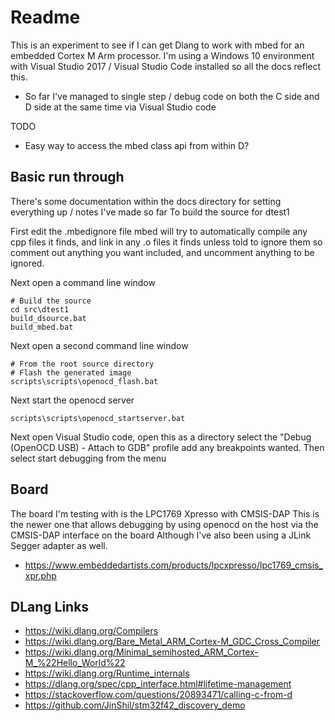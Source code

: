 # Readme

This is an experiment to see if I can get Dlang to work with mbed for an embedded Cortex M Arm processor.
I'm using a Windows 10 environment with Visual Studio 2017 / Visual Studio Code installed
so all the docs reflect this.

  * So far I've managed to single step / debug code on both the C side and D side at the same time via Visual Studio code

TODO

  * Easy way to access the mbed class api from within D?


## Basic run through

There's some documentation within the docs directory for setting everything up / notes I've made so far
To build the source for dtest1

First edit the .mbedignore file
mbed will try to automatically compile any cpp files it finds, and link in any .o files it finds unless told to ignore them
so comment out anything you want included, and uncomment anything to be ignored.


Next open a command line window
```
# Build the source
cd src\dtest1
build_dsource.bat
build_mbed.bat
```

Next open a second command line window
```
# From the root source directory
# Flash the generated image
scripts\scripts\openocd_flash.bat
```

Next start the openocd server
```
scripts\scripts\openocd_startserver.bat
```

Next open Visual Studio code, open this as a directory
select the "Debug (OpenOCD USB) - Attach to GDB" profile
add any breakpoints wanted.
Then select start debugging from the menu


## Board

The board I'm testing with is the LPC1769 Xpresso with CMSIS-DAP
This is the newer one that allows debugging by using openocd on the host via the CMSIS-DAP interface on the board
Although I've also been using a JLink Segger adapter as well.

  * https://www.embeddedartists.com/products/lpcxpresso/lpc1769_cmsis_xpr.php

## DLang Links

  * https://wiki.dlang.org/Compilers
  * https://wiki.dlang.org/Bare_Metal_ARM_Cortex-M_GDC_Cross_Compiler
  * https://wiki.dlang.org/Minimal_semihosted_ARM_Cortex-M_%22Hello_World%22
  * https://wiki.dlang.org/Runtime_internals
  * https://dlang.org/spec/cpp_interface.html#lifetime-management
  * https://stackoverflow.com/questions/20893471/calling-c-from-d
  * https://github.com/JinShil/stm32f42_discovery_demo
